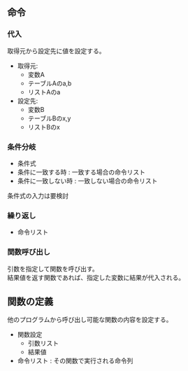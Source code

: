 ## 命令

### 代入
取得元から設定先に値を設定する。

- 取得元:
  - 変数A
  - テーブルAのa,b
  - リストAのa
- 設定先:
  - 変数B
  - テーブルBのx,y
  - リストBのx

### 条件分岐

- 条件式
- 条件に一致する時 : 一致する場合の命令リスト
- 条件に一致しない時 : 一致しない場合の命令リスト

条件式の入力は要検討

### 繰り返し

- 命令リスト

### 関数呼び出し
引数を指定して関数を呼び出す。  
結果値を返す関数であれば、指定した変数に結果が代入される。

## 関数の定義
他のプログラムから呼び出し可能な関数の内容を設定する。

- 関数設定
  - 引数リスト
  - 結果値
- 命令リスト : その関数で実行される命令列
